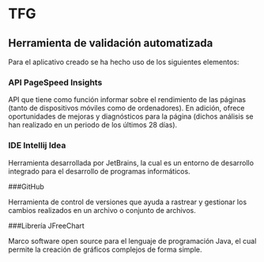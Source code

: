 # TFG
## Herramienta de validación automatizada

Para el aplicativo creado se ha hecho uso de los siguientes elementos:

### API PageSpeed Insights

API que tiene como función informar sobre el rendimiento de las páginas (tanto de dispositivos móviles como de ordenadores). En adición, ofrece oportunidades de mejoras y diagnósticos para la página (dichos análisis se han realizado en un periodo de los últimos 28 días).

### IDE Intellij Idea

Herramienta desarrollada por JetBrains, la cual es un entorno de desarrollo integrado para el desarrollo de programas informáticos.

###GitHub

Herramienta de control de versiones que ayuda a rastrear y gestionar los cambios realizados en un archivo o conjunto de archivos.

###Librería JFreeChart

Marco software open source para el lenguaje de programación Java, el cual permite la creación de gráficos complejos de forma simple.
